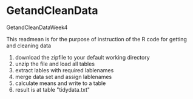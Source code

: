 # GetandCleanData
GetandCleanDataWeek4

This readmean is for the purpose of instruction of the R code for getting and cleaning data

1. download the zipfile to your default working directory
2. unzip the file and load all tables 
3. extract lables with required lablenames
4. merge data set and assign lablenames
5. calculate means and write to a table
6. result is at table "tidydata.txt"
